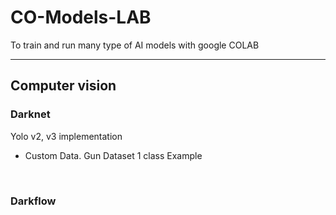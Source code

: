 # CO-Models-LAB
To train and run many type of AI models with google COLAB

<hr>

## Computer vision

### Darknet

Yolo v2, v3 implementation <br>

- Custom Data. Gun Dataset 1 class Example

<br>

### Darkflow
